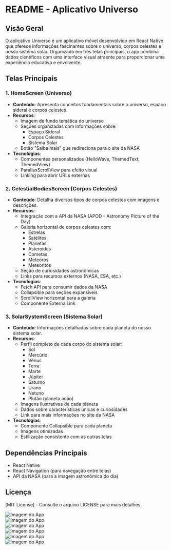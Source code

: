 # README - Aplicativo Universo

## Visão Geral
O aplicativo Universo é um aplicativo móvel desenvolvido em React Native que oferece informações fascinantes sobre o universo, corpos celestes e nosso sistema solar. Organizado em três telas principais, o app combina dados científicos com uma interface visual atraente para proporcionar uma experiência educativa e envolvente.

## Telas Principais

### 1. HomeScreen (Universo)
- **Conteúdo**: Apresenta conceitos fundamentais sobre o universo, espaço sideral e corpos celestes.
- **Recursos**:
  - Imagem de fundo temática do universo
  - Seções organizadas com informações sobre:
    - Espaço Sideral
    - Corpos Celestes
    - Sistema Solar
  - Botão "Saiba mais" que redireciona para o site da NASA
- **Tecnologias**:
  - Componentes personalizados (HelloWave, ThemedText, ThemedView)
  - ParallaxScrollView para efeito visual
  - Linking para abrir URLs externas

### 2. CelestialBodiesScreen (Corpos Celestes)
- **Conteúdo**: Detalha diversos tipos de corpos celestes com imagens e descrições.
- **Recursos**:
  - Integração com a API da NASA (APOD - Astronomy Picture of the Day)
  - Galeria horizontal de corpos celestes com:
    - Estrelas
    - Satélites
    - Planetas
    - Asteroides
    - Cometas
    - Meteoros
    - Meteoritos
  - Seção de curiosidades astronômicas
  - Links para recursos externos (NASA, ESA, etc.)
- **Tecnologias**:
  - Fetch API para consumir dados da NASA
  - Collapsible para seções expansíveis
  - ScrollView horizontal para a galeria
  - Componente ExternalLink

### 3. SolarSystemScreen (Sistema Solar)
- **Conteúdo**: Informações detalhadas sobre cada planeta do nosso sistema solar.
- **Recursos**:
  - Perfil completo de cada corpo do sistema solar:
    - Sol
    - Mercúrio
    - Vênus
    - Terra
    - Marte
    - Júpiter
    - Saturno
    - Urano
    - Netuno
    - Plutão (planeta anão)
  - Imagens ilustrativas de cada planeta
  - Dados sobre características únicas e curiosidades
  - Link para mais informações no site da NASA
- **Tecnologias**:
  - Componente Collapsible para cada planeta
  - Imagens otimizadas
  - Estilização consistente com as outras telas

## Dependências Principais
- React Native
- React Navigation (para navegação entre telas)
- API da NASA (para a imagem astronômica do dia)

## Licença
[MIT License] - Consulte o arquivo LICENSE para mais detalhes.

![Imagem do App](mobile/assets/images/print.png)  
![Imagem do App](mobile/assets/images/print2.png)  
![Imagem do App](mobile/assets/images/print3.png)  
![Imagem do App](mobile/assets/images/print4.png)  
![Imagem do App](mobile/assets/images/print5.png)  
![Imagem do App](mobile/assets/images/print6.png)

